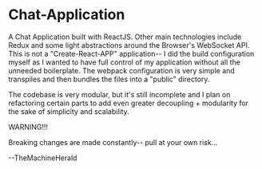 # Chat-Application
A Chat Application built with ReactJS. Other main technologies include Redux and some light abstractions around the Browser's WebSocket API. This is not a "Create-React-APP" application-- I did the build configuration myself as I wanted to have full control of my application without all the unneeded boilerplate. The webpack configuration is very simple and transpiles and then bundles the files into a "public" directory. 

The codebase is very modular, but it's still incomplete and I plan on refactoring certain parts to add even greater decoupling + modularity for the sake of simplicity and scalability.

WARNING!!!

Breaking changes are made constantly-- pull at your own risk...

--TheMachineHerald
